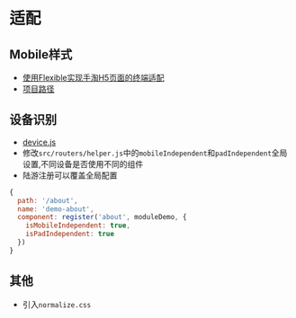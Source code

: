 # 适配

## Mobile样式

- [使用Flexible实现手淘H5页面的终端适配](https://github.com/amfe/article/issues/17)
- [项目路径](https://github.com/amfe/lib-flexible)

## 设备识别

- [device.js](https://github.com/matthewhudson/current-device)
- 修改`src/routers/helper.js`中的`mobileIndependent`和`padIndependent`全局设置,不同设备是否使用不同的组件
- 陆游注册可以覆盖全局配置

```js
{
  path: '/about',
  name: 'demo-about',
  component: register('about', moduleDemo, {
    isMobileIndependent: true,
    isPadIndependent: true
  })
}
```

## 其他

- 引入`normalize.css`
